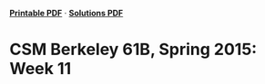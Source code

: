 **[Printable PDF](http://csmberkeley.github.io/cs61b/week11/csm61b-week11.pdf)** &middot; **[Solutions PDF](http://csmberkeley.github.io/cs61b/week11/csm61b-week11-soln.pdf)**

# CSM Berkeley 61B, Spring 2015: Week 11

